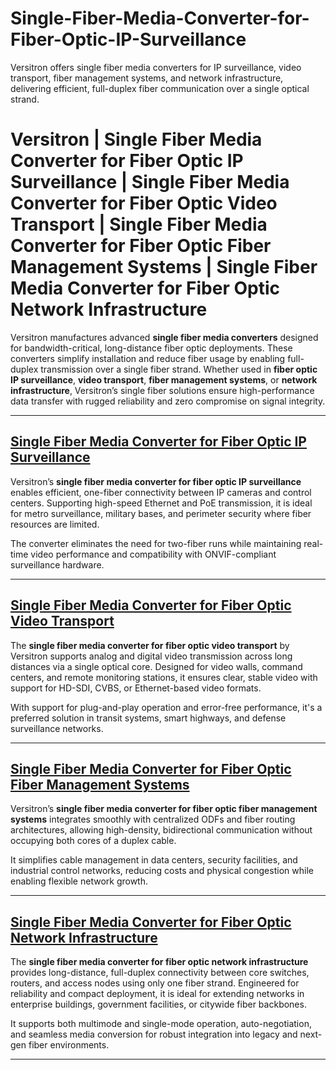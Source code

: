 # Single-Fiber-Media-Converter-for-Fiber-Optic-IP-Surveillance
Versitron offers single fiber media converters for IP surveillance, video transport, fiber management systems, and network infrastructure, delivering efficient, full-duplex fiber communication over a single optical strand.
# Versitron | Single Fiber Media Converter for Fiber Optic IP Surveillance | Single Fiber Media Converter for Fiber Optic Video Transport | Single Fiber Media Converter for Fiber Optic Fiber Management Systems | Single Fiber Media Converter for Fiber Optic Network Infrastructure

Versitron manufactures advanced **single fiber media converters** designed for bandwidth-critical, long-distance fiber optic deployments. These converters simplify installation and reduce fiber usage by enabling full-duplex transmission over a single fiber strand. Whether used in **fiber optic IP surveillance**, **video transport**, **fiber management systems**, or **network infrastructure**, Versitron’s single fiber solutions ensure high-performance data transfer with rugged reliability and zero compromise on signal integrity.

---

## [Single Fiber Media Converter for Fiber Optic IP Surveillance](https://www.versitron.com/products/poe-gigabit-industrial-media-converter-1-rj45-ethernet-port-1-sfp-fiber-port)  
Versitron’s **single fiber media converter for fiber optic IP surveillance** enables efficient, one-fiber connectivity between IP cameras and control centers. Supporting high-speed Ethernet and PoE transmission, it is ideal for metro surveillance, military bases, and perimeter security where fiber resources are limited.

The converter eliminates the need for two-fiber runs while maintaining real-time video performance and compatibility with ONVIF-compliant surveillance hardware.

---

## [Single Fiber Media Converter for Fiber Optic Video Transport](https://www.versitron.com/products/m7274sb-100base-tx-to-100base-fx-media-converter)  
The **single fiber media converter for fiber optic video transport** by Versitron supports analog and digital video transmission across long distances via a single optical core. Designed for video walls, command centers, and remote monitoring stations, it ensures clear, stable video with support for HD-SDI, CVBS, or Ethernet-based video formats.

With support for plug-and-play operation and error-free performance, it's a preferred solution in transit systems, smart highways, and defense surveillance networks.

---

## [Single Fiber Media Converter for Fiber Optic Fiber Management Systems](https://www.versitron.com/products/m7275s-2sfba-10100tx100fx-single-fiber-media-converter-2)  
Versitron’s **single fiber media converter for fiber optic fiber management systems** integrates smoothly with centralized ODFs and fiber routing architectures, allowing high-density, bidirectional communication without occupying both cores of a duplex cable.

It simplifies cable management in data centers, security facilities, and industrial control networks, reducing costs and physical congestion while enabling flexible network growth.

---

## [Single Fiber Media Converter for Fiber Optic Network Infrastructure](https://www.versitron.com/products/mf7275-2sfa-industrial-media-converter-singlefiber-singlemode-st)  
The **single fiber media converter for fiber optic network infrastructure** provides long-distance, full-duplex connectivity between core switches, routers, and access nodes using only one fiber strand. Engineered for reliability and compact deployment, it is ideal for extending networks in enterprise buildings, government facilities, or citywide fiber backbones.

It supports both multimode and single-mode operation, auto-negotiation, and seamless media conversion for robust integration into legacy and next-gen fiber environments.

---
